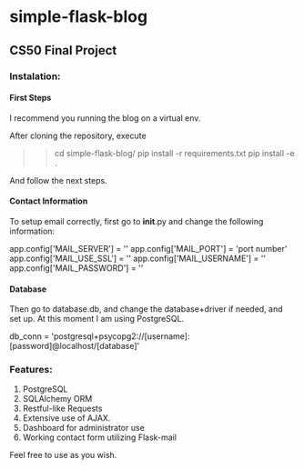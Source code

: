 # simple-flask-blog

## CS50 Final Project

### Instalation:

#### First Steps

I recommend you running the blog on a virtual env.

After cloning the repository, execute

>> cd simple-flask-blog/
>> pip install -r requirements.txt
>> pip install -e .

And follow the next steps.

#### Contact Information

To setup email correctly, first go to __init__.py and change the following information:

app.config['MAIL_SERVER'] = ''
app.config['MAIL_PORT'] = 'port number'
app.config['MAIL_USE_SSL'] = ''
app.config['MAIL_USERNAME'] = ''
app.config['MAIL_PASSWORD'] = ''

#### Database

Then go to database.db, and change the database+driver if needed, and set up.
At this moment I am using PostgreSQL.

db_conn = 'postgresql+psycopg2://[username]:[password]@localhost/[database]'

### Features:
1. PostgreSQL
2. SQLAlchemy ORM
3. Restful-like Requests
4. Extensive use of AJAX.
5. Dashboard for administrator use
6. Working contact form utilizing Flask-mail

Feel free to use as you wish.
